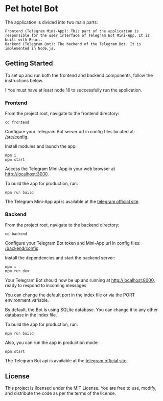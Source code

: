 # Pet hotel Bot


The application is divided into two main parts:

    Frontend (Telegram Mini-App): This part of the application is responsible for the user interface of Telegram Bot Mini-App. It is built with React.
    Backend (Telegram Bot): The backend of the Telegram Bot. It is implemented in Node.js.

## Getting Started

To set up and run both the frontend and backend components, follow the instructions below.

! You must have at least node 16 to successfully run the application.

### Frontend
From the project root, navigate to the frontend directory:

    cd frontend

Configure your Telegram Bot server url in config files located at: [/src/config](/frontend/src/config).

Install modules and launch the app:

    npm i
    npm start

Access the Telegram Mini-App in your web browser at [http://localhost:3000](http://localhost:3000).

To build the app for production, run:

    npm run build

The Telegram Mini-App api is available at the [telegram official site](https://core.telegram.org/bots/webapps#designing-mini-apps).

### Backend
From the project root, navigate to the backend directory:

    cd backend

Configure your Telegram Bot token and Mini-App url in config files: [/backend/config](/backend/config).

Install the dependencies and start the backend server:

    npm i
    npm run dev

Your Telegram Bot should now be up and running at [http://localhost:8000](http://localhost:8000), ready to respond to incoming messages.

You can change the default port in the index file or via the PORT environment variable.

By default, the Bot is using SQLite database. You can change it to any other database in the index file.

To build the app for production, run:

    npm run build

Also, you can run the app in production mode:

    npm start

The Telegram Bot api is available at the [telegram official site](https://core.telegram.org/bots/api#authorizing-your-bot).


## License

This project is licensed under the MIT License. You are free to use, modify, and distribute the code as per the terms of the license.
